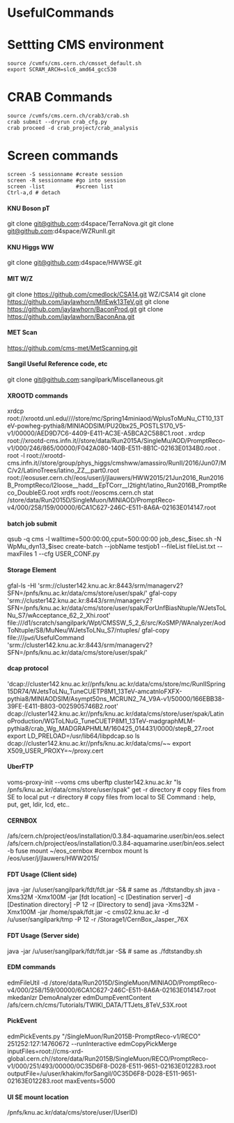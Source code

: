 # UsefulCommands

Settting CMS environment
====
    source /cvmfs/cms.cern.ch/cmsset_default.sh
    export SCRAM_ARCH=slc6_amd64_gcc530

CRAB Commands
====
    source /cvmfs/cms.cern.ch/crab3/crab.sh
    crab submit --dryrun crab_cfg.py
    crab proceed -d crab_project/crab_analysis

Screen commands
====
    screen -S sessionname #create session
    screen -R sessionname #go into session
    screen -list          #screen list
    Ctrl-a,d # detach

#### KNU Boson pT ####
git clone git@github.com:d4space/TerraNova.git
git clone git@github.com:d4space/WZRunII.git

#### KNU Higgs WW ####
git clone git@github.com:d4space/HWWSE.git

#### MIT W/Z ####
git clone https://github.com/cmedlock/CSA14.git WZ/CSA14
git clone https://github.com/jaylawhorn/MitEwk13TeV.git
git clone https://github.com/jaylawhorn/BaconProd.git
git clone https://github.com/jaylawhorn/BaconAna.git

#### MET Scan ####
https://github.com/cms-met/MetScanning.git

#### Sangil Useful Reference code, etc ####
git clone git@github.com:sangilpark/Miscellaneous.git

#### XROOTD commands ####
xrdcp root://xrootd.unl.edu////store/mc/Spring14miniaod/WplusToMuNu_CT10_13TeV-powheg-pythia8/MINIAODSIM/PU20bx25_POSTLS170_V5-v1/00000/AED9D7C6-4409-E411-AC3E-A5BCA2C588C1.root .
xrdcp root://xrootd-cms.infn.it//store/data/Run2015A/SingleMu/AOD/PromptReco-v1/000/246/865/00000/F042A080-140B-E511-8B1C-02163E0134B0.root .
root -l root://xrootd-cms.infn.it//store/group/phys_higgs/cmshww/amassiro/RunII/2016/Jun07/MC/v2/LatinoTrees/latino_ZZ__part0.root
root://eosuser.cern.ch//eos/user/j/jlauwers/HWW2015/21Jun2016_Run2016B_PromptReco/l2loose__hadd__EpTCorr__l2tight/latino_Run2016B_PromptReco_DoubleEG.root
xrdfs root://eoscms.cern.ch stat /store/data/Run2015D/SingleMuon/MINIAOD/PromptReco-v4/000/258/159/00000/6CA1C627-246C-E511-8A6A-02163E014147.root

#### batch job submit ####
qsub -q cms -l walltime=500:00:00,cput=500:00:00 job_desc_$isec.sh -N WpMu_dyn13_$isec
create-batch --jobName testjob1 --fileList fileList.txt --maxFiles 1 --cfg USER_CONF.py

#### Storage Element ####
gfal-ls -Hl 'srm://cluster142.knu.ac.kr:8443/srm/managerv2?SFN=/pnfs/knu.ac.kr/data/cms/store/user/spak/'
gfal-copy 'srm://cluster142.knu.ac.kr:8443/srm/managerv2?SFN=/pnfs/knu.ac.kr/data/cms/store/user/spak/ForUnfBiasNtuple/WJetsToLNu_S7/wAcceptance_62_2_Xhi.root' file:///d1/scratch/sangilpark/Wpt/CMSSW_5_2_6/src/KoSMP/WAnalyzer/AodToNtuple/S8/MuNeu/WJetsToLNu_S7/ntuples/
gfal-copy file:///`pwd`/UsefulCommand 'srm://cluster142.knu.ac.kr:8443/srm/managerv2?SFN=/pnfs/knu.ac.kr/data/cms/store/user/spak/'

#### dcap protocol ####
'dcap://cluster142.knu.ac.kr//pnfs/knu.ac.kr/data/cms/store/mc/RunIISpring15DR74/WJetsToLNu_TuneCUETP8M1_13TeV-amcatnloFXFX-pythia8/MINIAODSIM/Asympt50ns_MCRUN2_74_V9A-v1/50000/166EBB38-39FE-E411-B803-0025905746B2.root'
dcap://cluster142.knu.ac.kr//pnfs/knu.ac.kr/data/cms/store/user/spak/LatinoProduction/WGToLNuG_TuneCUETP8M1_13TeV-madgraphMLM-pythia8/crab_Wg_MADGRAPHMLM/160425_014431/0000/stepB_27.root
export LD_PRELOAD=/usr/lib64/libpdcap.so
ls dcap://cluster142.knu.ac.kr//pnfs/knu.ac.kr/data/cms/~~
export X509_USER_PROXY=~/proxy.cert

#### UberFTP ####
voms-proxy-init --voms cms
uberftp cluster142.knu.ac.kr "ls /pnfs/knu.ac.kr/data/cms/store/user/spak"
get -r directory # copy files from SE to local
put -r directory # copy files from local to SE
Command : help, put, get, ldir, lcd, etc..

#### CERNBOX ####
/afs/cern.ch/project/eos/installation/0.3.84-aquamarine.user/bin/eos.select
/afs/cern.ch/project/eos/installation/0.3.84-aquamarine.user/bin/eos.select -b fuse mount ~/eos_cernbox #cernbox mount
ls /eos/user/j/jlauwers/HWW2015/

#### FDT Usage (Client side) ####
java -jar /u/user/sangilpark/fdt/fdt.jar -S&  # same as ./fdtstandby.sh
java -Xms32M -Xmx100M -jar [fdt location] -c [Destination server] -d [Destination directory] -P 12 -r [Directory to send]
java -Xms32M -Xmx100M -jar /home/spak/fdt.jar -c cms02.knu.ac.kr -d /u/user/sangilpark/tmp -P 12 -r /Storage1/CernBox_Jasper_76X
#### FDT Usage (Server side) ####
java -jar /u/user/sangilpark/fdt/fdt.jar -S& # same as ./fdtstandby.sh

#### EDM commands ####
edmFileUtil -d  /store/data/Run2015D/SingleMuon/MINIAOD/PromptReco-v4/000/258/159/00000/6CA1C627-246C-E511-8A6A-02163E014147.root
mkedanlzr DemoAnalyzer
edmDumpEventContent /afs/cern.ch/cms/Tutorials/TWIKI_DATA/TTJets_8TeV_53X.root
#### PickEvent ####
edmPickEvents.py "/SingleMuon/Run2015B-PromptReco-v1/RECO" 251252:127:14760672 --runInteractive
edmCopyPickMerge inputFiles=root://cms-xrd-global.cern.ch//store/data/Run2015B/SingleMuon/RECO/PromptReco-v1/000/251/493/00000/0C35D6F8-D028-E511-9651-02163E012283.root outputFile=/u/user/khakim/forSangil/0C35D6F8-D028-E511-9651-02163E012283.root maxEvents=5000

#### UI SE mount location ####
/pnfs/knu.ac.kr/data/cms/store/user/(UserID)
